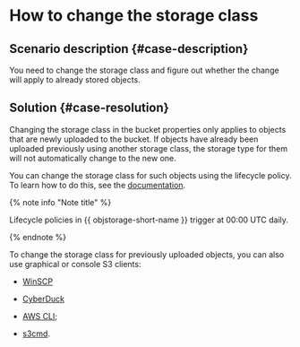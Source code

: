# How to change the storage class


## Scenario description {#case-description}

You need to change the storage class and figure out whether the change will apply to already stored objects.

## Solution {#case-resolution}

Changing the storage class in the bucket properties only applies to objects that are newly uploaded to the bucket.
If objects have already been uploaded previously using another storage class, the storage type for them will not automatically change to the new one.

You can change the storage class for such objects using the lifecycle policy. To learn how to do this, see the [documentation](https://server-yfm.website.yandexcloud.net/server-yfm-512b5eed-aa26-4020-9137-a0cd5f030640-yc/ru/ru/storage/concepts/lifecycles).

{% note info "Note title" %}

Lifecycle policies in {{ objstorage-short-name }} trigger at 00:00 UTC daily.

{% endnote %}

To change the storage class for previously uploaded objects, you can also use graphical or console S3 clients:

* [WinSCP](../../../storage/tools/winscp.md)

* [CyberDuck](../../../storage/tools/cyberduck.md)

* [AWS CLI](../../../storage/tools/aws-cli.md);

* [s3cmd](../../../storage/tools/s3cmd.md).